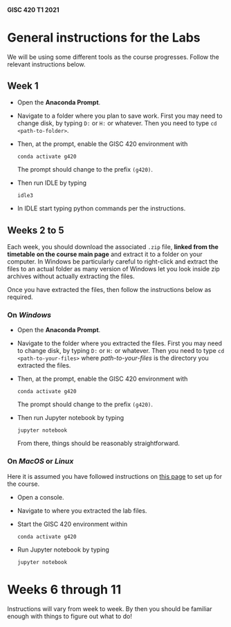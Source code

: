 #### GISC 420 T1 2021
# General instructions for the Labs
We will be using some different tools as the course progresses. Follow the relevant instructions below.

## Week 1
+ Open the **Anaconda Prompt**.
+ Navigate to a folder where you plan to save work. First you may need to change disk, by typing `D:` or `H:` or whatever. Then you need to type `cd <path-to-folder>`.
+ Then, at the prompt, enable the GISC 420 environment with

      conda activate g420

  The prompt should change to the prefix `(g420)`.
+ Then run IDLE by typing

      idle3

+ In IDLE start typing python commands per the instructions.

## Weeks 2 to 5
Each week, you should download the associated `.zip` file, **linked from the timetable on the course main page** and extract it to a folder on your computer. In Windows be particularly careful to right-click and extract the files to an actual folder as many version of Windows let you look inside zip archives without actually extracting the files.

Once you have extracted the files, then follow the instructions below as required.

### On *Windows*
+ Open the **Anaconda Prompt**.
+ Navigate to the folder where you extracted the files. First you may need to change disk, by typing `D:` or `H:` or whatever. Then you need to type `cd <path-to-your-files>` where *path-to-your-files* is the directory you extracted the files.
+ Then, at the prompt, enable the GISC 420 environment with

      conda activate g420

  The prompt should change to the prefix `(g420)`.
+ Then run Jupyter notebook by typing

      jupyter notebook

  From there, things should be reasonably straightforward.

### On *MacOS* or *Linux*
Here it is assumed you have followed instructions on [this page](setting-up-the-gisc-420-environment.ipynb) to set up for the course.

+ Open a console.
+ Navigate to where you extracted the lab files.
+ Start the GISC 420 environment within

      conda activate g420

+ Run Jupyter notebook by typing

      jupyter notebook

# Weeks 6 through 11
Instructions will vary from week to week. By then you should be familiar enough with things to figure out what to do!
